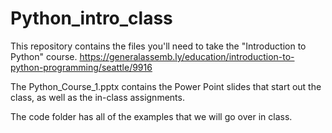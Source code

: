# Python_intro_class

This repository contains the files you'll need to take the "Introduction to Python" course.
https://generalassemb.ly/education/introduction-to-python-programming/seattle/9916

The Python_Course_1.pptx contains the Power Point slides that start out the class, as well as the in-class assignments.

The code folder has all of the examples that we will go over in class. 
